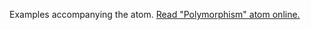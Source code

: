 

Examples accompanying the atom.
[Read "Polymorphism" atom online.](https://stepik.org/lesson/350615/step/1)
